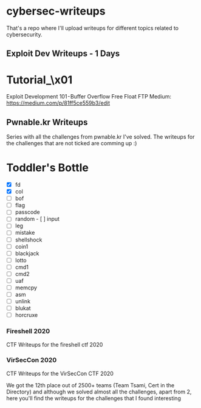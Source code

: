 # cybersec-writeups
That's a repo where I'll upload writeups for different topics related to cybersecurity.
## Exploit Dev Writeups - 1 Days

# Tutorial_\x01 
Exploit Development 101 - Buffer Overflow Free Float FTP
Medium: https://medium.com/p/81ff5ce559b3/edit

## Pwnable.kr Writeups
Series with all the challenges from pwnable.kr I've solved. The writeups for the challenges that are not ticked are comming up :)
#  Toddler's Bottle
- [x] fd
- [x] col
- [ ]  bof
- [ ]  flag
- [ ]  passcode
- [ ]  random - [ ]  input
- [ ]  leg
- [ ]  mistake
- [ ]  shellshock
- [ ]  coin1
- [ ]  blackjack
- [ ]  lotto
- [ ]  cmd1
- [ ]  cmd2
- [ ]  uaf
- [ ]  memcpy
- [ ]  asm
- [ ]  unlink
- [ ]  blukat
- [ ]  horcruxe
### Fireshell 2020
CTF Writeups for the fireshell ctf 2020


### VirSecCon 2020
CTF Writeups for the VirSecCon CTF 2020

We got the 12th place out of 2500+ teams (Team Tsami,  Cert in the Directory) 
and although we solved almost all the challenges, apart from 2, here you'll find the writeups for the challenges that I found interesting


